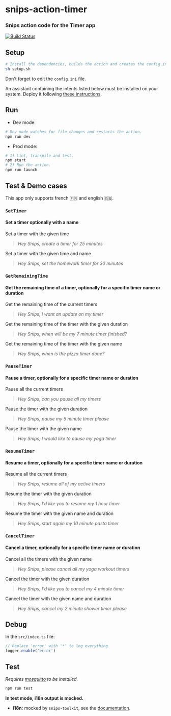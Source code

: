 # snips-action-timer

### Snips action code for the Timer app

[![Build Status](https://travis-ci.org/snipsco/snips-action-timer.svg?branch=master)](https://travis-ci.org/snipsco/snips-action-timer)

## Setup

```sh
# Install the dependencies, builds the action and creates the config.ini file.
sh setup.sh
```

Don't forget to edit the `config.ini` file.

An assistant containing the intents listed below must be installed on your system. Deploy it following [these instructions](https://docs.snips.ai/articles/console/actions/deploy-your-assistant).

## Run

- Dev mode:

```sh
# Dev mode watches for file changes and restarts the action.
npm run dev
```

- Prod mode:

```sh
# 1) Lint, transpile and test.
npm start
# 2) Run the action.
npm run launch
```

## Test & Demo cases

This app only supports french 🇫🇷 and english 🇬🇧.

### `SetTimer`

#### Set a timer optionally with a name

Set a timer with the given time
> *Hey Snips, create a timer for 25 minutes*

Set a timer with the given time and name
> *Hey Snips, set the homework timer for 30 minutes*

### `GetRemainingTime`

#### Get the remaining time of a timer, optionally for a specific timer name or duration

Get the remaining time of the current timers
> *Hey Snips, I want an update on my timer*

Get the remaining time of the timer with the given duration
> *Hey Snips, when will be my 7 minute timer finished?*

Get the remaining time of the timer with the given name
> *Hey Snips, when is the pizza timer done?*

### `PauseTimer`

#### Pause a timer, optionally for a specific timer name or duration

Pause all the current timers
> *Hey Snips, can you pause all my timers*

Pause the timer with the given duration
> *Hey Snips, pause my 5 minute timer please*

Pause the timer with the given name
> *Hey Snips, I would like to pause my yoga timer*

### `ResumeTimer`

#### Resume a timer, optionally for a specific timer name or duration

Resume all the current timers
> *Hey Snips, resume all of my active timers*

Resume the timer with the given duration
> *Hey Snips, I'd like you to resume my 1 hour timer*

Resume the timer with the given name and duration
> *Hey Snips, start again my 10 minute pasta timer*

### `CancelTimer`

#### Cancel a timer, optionally for a specific timer name or duration

Cancel all the timers with the given name
> *Hey Snips, please cancel all my yoga workout timers*

Cancel the timer with the given duration
> *Hey Snips, I'd like you to cancel my 4 minute timer*

Cancel the timer with the given name and duration
> *Hey Snips, cancel my 2 minute shower timer please*

## Debug

In the `src/index.ts` file:

```js
// Replace 'error' with '*' to log everything
logger.enable('error')
```

## Test

*Requires [mosquitto](https://mosquitto.org/download/) to be installed.*

```sh
npm run test
```

**In test mode, i18n output is mocked.**

- **i18n**: mocked by `snips-toolkit`, see the [documentation](https://github.com/snipsco/snips-javascript-toolkit#i18n).
